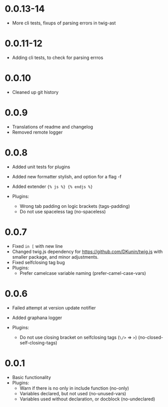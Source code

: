 # 0.0.13-14

- More cli tests, fixups of parsing errors in twig-ast

# 0.0.11-12

- Adding cli tests, to check for parsing errros

# 0.0.10

- Cleaned up git history

# 0.0.9

- Translations of readme and changelog
- Removed remote logger

# 0.0.8

- Added unit tests for plugins
- Added new formatter stylish, and option for a flag -f
- Added extender `{% js %} {% endjs %}`

- Plugins:
    - Wrong tab padding on logic brackets (tags-padding)
    - Do not use spaceless tag (no-spaceless)

# 0.0.7

- Fixed `in [` with new line
- Changed twig.js dependency for https://github.com/DKunin/twig.js with smaller package, and minor adjustments.
- Fixed selfclosing tag bug
- Plugins:
    - Prefer camelcase variable naming (prefer-camel-case-vars)

# 0.0.6

- Failed attempt at version update notifier
- Added graphana logger

- Plugins:
    - Do not use closing bracket on selfclosing tags (`\/>`  => `>`) (no-closed-self-closing-tags)

# 0.0.1

- Basic functionality
- Plugins:
    - Warn if there is no only in include function (no-only)
    - Variables declared, but not used (no-unused-vars)
    - Variables used without declaration, or docblock (no-undeclared)